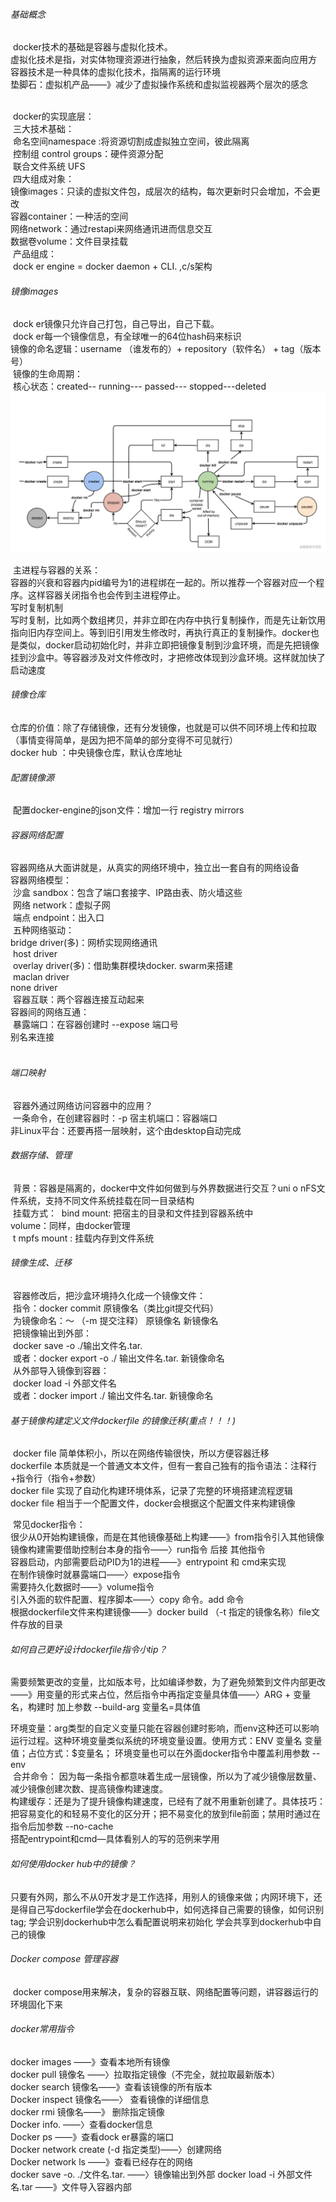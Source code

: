###### 基础概念

​		docker技术的基础是容器与虚拟化技术。</br>
​		虚拟化技术是指，对实体物理资源进行抽象，然后转换为虚拟资源来面向应用方</br>
​		容器技术是一种具体的虚拟化技术，指隔离的运行环境</br>
​		垫脚石：虚拟机产品——》减少了虚拟操作系统和虚拟监视器两个层次的感念</br>
​		

​		docker的实现底层：</br>
​				三大技术基础：</br>
​						命名空间namespace :将资源切割成虚拟独立空间，彼此隔离</br>
​						控制组 control groups：硬件资源分配</br>
​						联合文件系统 UFS</br>
​				四大组成对象：</br>
​						镜像images：只读的虚拟文件包，成层次的结构，每次更新时只会增加，不会更改</br>
​						容器container：一种活的空间</br>
​						网络network：通过restapi来网络通讯进而信息交互</br>
​						数据卷volume：文件目录挂载</br>
​				产品组成：</br>
​						dock er engine = docker daemon + CLI. ,c/s架构</br>

###### 镜像images

​		dock er镜像只允许自己打包，自己导出，自己下载。</br>
​		dock er每一个镜像信息，有全球唯一的64位hash码来标识</br>
​		镜像的命名逻辑：username （谁发布的）+ repository（软件名） + tag（版本号）</br>
​		镜像的生命周期：</br>
​				核心状态：created-- running--- passed--- stopped---deleted</br>![image-20210819132456539](../README.assets/image-20210819132456539.png)

​				主进程与容器的关系：</br>
​						容器的兴衰和容器内pid编号为1的进程绑在一起的。所以推荐一个容器对应一个程序。这样容器关闭指令也会传到主进程停止。</br>
​				写时复制机制</br>
​						写时复制，比如两个数组拷贝，并非立即在内存中执行复制操作，而是先让新饮用指向旧内存空间上。等到旧引用发生修改时，再执行真正的复制操作。docker也是类似，docker启动初始化时，并非立即把镜像复制到沙盒环境，而是先把镜像挂到沙盒中。等容器涉及对文件修改时，才把修改体现到沙盒环境。这样就加快了启动速度</br>

###### 镜像仓库

​		仓库的价值：除了存储镜像，还有分发镜像，也就是可以供不同环境上传和拉取（事情变得简单，是因为把不简单的部分变得不可见就行）</br>
​		docker hub ：中央镜像仓库，默认仓库地址</br>

###### 配置镜像源

​		配置docker-engine的json文件：增加一行 registry mirrors

###### 容器网络配置

​		容器网络从大面讲就是，从真实的网络环境中，独立出一套自有的网络设备</br>
​		容器网络模型：</br>
​				沙盒 sandbox：包含了端口套接字、IP路由表、防火墙这些</br>
​				网络 network：虚拟子网</br>
​				端点 endpoint：出入口</br>
​		五种网络驱动：</br>
​				bridge driver(多)：网桥实现网络通讯</br>
​				host driver</br>
​				overlay driver(多)：借助集群模块docker. swarm来搭建</br>
​				maclan driver</br>
​				none driver</br>
​		容器互联：两个容器连接互动起来</br>
​				容器间的网络互通：</br>
​				暴露端口：在容器创建时 --expose  端口号</br>
​				别名来连接	</br>
​				

###### 端口映射

​		容器外通过网络访问容器中的应用？</br>
​				一条命令，在创建容器时：-p 宿主机端口：容器端口</br>
​				非Linux平台：还要再搭一层映射，这个由desktop自动完成</br>

###### 数据存储、管理

​			背景：容器是隔离的，docker中文件如何做到与外界数据进行交互？uni o nFS文件系统，支持不同文件系统挂载在同一目录结构</br>
​			挂载方式：
​					bind mount: 把宿主的目录和文件挂到容器系统中</br>
​					volume：同样，由docker管理</br>
​					t mpfs mount : 挂载内存到文件系统</br>

###### 镜像生成、迁移

​		容器修改后，把沙盒环境持久化成一个镜像文件：</br>
​				指令：docker commit  原镜像名（类比git提交代码）</br>
​		为镜像命名：～  （-m 提交注释） 原镜像名 新镜像名</br>
​		把镜像输出到外部：</br>
​				docker save   -o  ./输出文件名.tar. </br>
​				或者：docker export -o  ./ 输出文件名.tar.  新镜像命名</br>
​		从外部导入镜像到容器：</br>
​				docker load  -i 外部文件名</br>
​				或者：docker import ./ 输出文件名.tar.  新镜像命名</br>

###### 基于镜像构建定义文件dockerfile 的镜像迁移(重点！！！)

​		docker file 简单体积小，所以在网络传输很快，所以方便容器迁移</br>
​		dockerfile 本质就是一个普通文本文件，但有一套自己独有的指令语法：注释行+指令行（指令+参数）</br>
​		docker file 实现了自动化构建环境体系，记录了完整的环境搭建流程逻辑</br>
​		docker file 相当于一个配置文件，docker会根据这个配置文件来构建镜像</br>

​		常见docker指令：</br>
​				很少从0开始构建镜像，而是在其他镜像基础上构建——》from指令引入其他镜像</br>
​				镜像构建需要借助控制台本身的指令——〉run指令 后接 其他指令</br>
​				容器启动，内部需要启动PID为1的进程——》entrypoint 和 cmd来实现</br>
​				在制作镜像时就暴露端口——〉expose指令</br>
​				需要持久化数据时——》volume指令</br>
​				引入外面的软件配置、程序脚本——〉copy 命令。add 命令</br>
​				根据dockerfile文件来构建镜像——》docker build  （-t  指定的镜像名称）file文件存放的目录  </br>	



###### 如何自己更好设计dockerfile指令小tip？

​						需要频繁更改的变量，比如版本号，比如编译参数，为了避免频繁到文件内部更改——》用变量的形式来占位，然后指令中再指定变量具体值——〉ARG + 变量名，构建时 加上参数 --build-arg  变量名=具体值</br>

​						环境变量：arg类型的自定义变量只能在容器创建时影响，而env这种还可以影响运行过程。这种环境变量类似系统的环境变量设置。使用方式：ENV  变量名  变量值；占位方式：$变量名； 环境变量也可以在外面docker指令中覆盖利用参数 --env	</br>
​						合并命令：	因为每一条指令都意味着生成一层镜像，所以为了减少镜像层数量、减少镜像创建次数、提高镜像构建速度。</br>
​						构建缓存：还是为了提升镜像构建速度，已经有了就不用重新创建了。具体技巧：把容易变化的和轻易不变化的区分开；把不易变化的放到file前面；禁用时通过在指令后加参数 --no-cache	</br>
​						搭配entrypoint和cmd—具体看别人的写的范例来学用</br>



###### 如何使用docker hub中的镜像？

​		只要有外网，那么不从0开发才是工作选择，用别人的镜像来做；内网环境下，还是得自己写dockerfile
​		学会在dockerhub中，如何选择自己需要的镜像，如何识别tag;
​		学会识别dockerhub中怎么看配置说明来初始化
​		学会共享到dockerhub中自己的镜像



###### Docker compose 管理容器												

​		docker compose用来解决，复杂的容器互联、网络配置等问题，讲容器运行的环境固化下来
​		





###### docker常用指令

docker images   ——》查看本地所有镜像</br>
docker pull  镜像名 ——〉拉取指定镜像（不完全，就拉取最新版本）</br>
docker search  镜像名——》查看该镜像的所有版本</br>
Docker  inspect 镜像名——〉 查看镜像的详细信息</br>
docker  rmi  镜像名——》 删除指定镜像</br>
Docker info. ——〉查看docker信息</br>
Docker ps ——》查看dock er暴露的端口</br>
Docker network create  (-d 指定类型)——〉创建网络</br>
Docker network ls ——》查看已经存在的网络</br>
docker save  -o.  ./文件名.tar. ——〉镜像输出到外部
docker  load  -i  外部文件名.tar  ——》文件导入容器内部